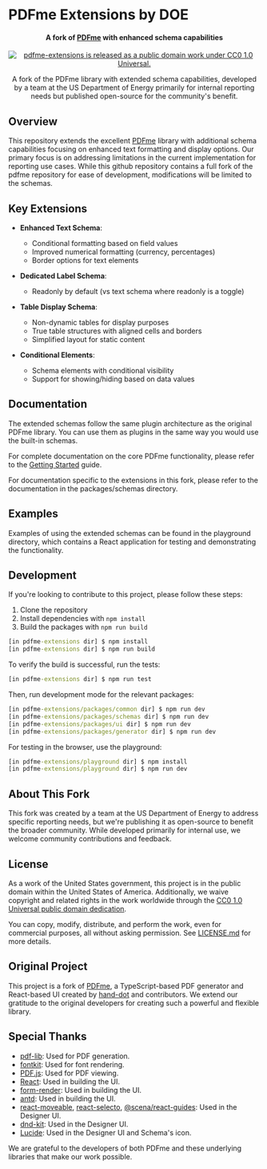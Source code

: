 # PDFme Extensions by DOE

<h4 align="center">
  A fork of <a href="https://pdfme.com/">PDFme</a> with enhanced schema capabilities
</h4>

<p align="center">
  <a href="https://github.com/PARS-DOE/pdfme-extensions/blob/main/LICENSE.md">
    <img src="https://img.shields.io/badge/license-CC0--1.0-blue.svg" alt="pdfme-extensions is released as a public domain work under CC0 1.0 Universal." />
  </a>
</p>

<p align="center">
  A fork of the PDFme library with extended schema capabilities, developed by a team at the US Department of Energy primarily for internal reporting needs but published open-source for the community's benefit.
</p>

## Overview

This repository extends the excellent [PDFme](https://pdfme.com/) library with additional schema capabilities focusing on enhanced text formatting and display options. Our primary focus is on addressing limitations in the current implementation for reporting use cases. While this github repository contains a full fork of the pdfme repository for ease of development, modifications will be limited to the schemas.

## Key Extensions

- **Enhanced Text Schema**:
  - Conditional formatting based on field values
  - Improved numerical formatting (currency, percentages)
  - Border options for text elements

- **Dedicated Label Schema**:
  - Readonly by default (vs text schema where readonly is a toggle)

- **Table Display Schema**:
  - Non-dynamic tables for display purposes
  - True table structures with aligned cells and borders
  - Simplified layout for static content

- **Conditional Elements**:
  - Schema elements with conditional visibility
  - Support for showing/hiding based on data values

## Documentation

The extended schemas follow the same plugin architecture as the original PDFme library. You can use them as plugins in the same way you would use the built-in schemas.

For complete documentation on the core PDFme functionality, please refer to the [Getting Started](https://pdfme.com/docs/getting-started) guide.

For documentation specific to the extensions in this fork, please refer to the documentation in the packages/schemas directory.

## Examples

Examples of using the extended schemas can be found in the playground directory, which contains a React application for testing and demonstrating the functionality.

## Development

If you're looking to contribute to this project, please follow these steps:

1. Clone the repository
2. Install dependencies with `npm install`
3. Build the packages with `npm run build`

```cmd
[in pdfme-extensions dir] $ npm install
[in pdfme-extensions dir] $ npm run build
```

To verify the build is successful, run the tests:

```cmd
[in pdfme-extensions dir] $ npm run test
```

Then, run development mode for the relevant packages:

```cmd
[in pdfme-extensions/packages/common dir] $ npm run dev
[in pdfme-extensions/packages/schemas dir] $ npm run dev
[in pdfme-extensions/packages/ui dir] $ npm run dev
[in pdfme-extensions/packages/generator dir] $ npm run dev
```

For testing in the browser, use the playground:

```cmd
[in pdfme-extensions/playground dir] $ npm install
[in pdfme-extensions/playground dir] $ npm run dev
```

## About This Fork

This fork was created by a team at the US Department of Energy to address specific reporting needs, but we're publishing it as open-source to benefit the broader community. While developed primarily for internal use, we welcome community contributions and feedback.

## License

As a work of the United States government, this project is in the public domain within the United States of America. Additionally, we waive copyright and related rights in the work worldwide through the [CC0 1.0 Universal public domain dedication](https://creativecommons.org/publicdomain/zero/1.0/).

You can copy, modify, distribute, and perform the work, even for commercial purposes, all without asking permission. See [LICENSE.md](LICENSE.md) for more details.

## Original Project

This project is a fork of [PDFme](https://github.com/pdfme/pdfme), a TypeScript-based PDF generator and React-based UI created by [hand-dot](https://github.com/hand-dot) and contributors. We extend our gratitude to the original developers for creating such a powerful and flexible library.

## Special Thanks

- [pdf-lib](https://pdf-lib.js.org/): Used for PDF generation.
- [fontkit](https://github.com/foliojs/fontkit): Used for font rendering.
- [PDF.js](https://mozilla.github.io/pdf.js/): Used for PDF viewing.
- [React](https://reactjs.org/): Used in building the UI.
- [form-render](https://xrender.fun/form-render): Used in building the UI.
- [antd](https://ant.design/): Used in building the UI.
- [react-moveable](https://daybrush.com/moveable/), [react-selecto](https://github.com/daybrush/selecto), [@scena/react-guides](https://daybrush.com/guides/): Used in the Designer UI.
- [dnd-kit](https://github.com/clauderic/dnd-kit): Used in the Designer UI.
- [Lucide](https://lucide.dev/): Used in the Designer UI and Schema's icon.

We are grateful to the developers of both PDFme and these underlying libraries that make our work possible.
